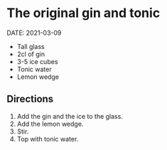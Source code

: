 # The original gin and tonic

DATE: 2021-03-09

- Tall glass
- 2cl of gin
- 3-5 ice cubes
- Tonic water
- Lemon wedge

## Directions

1. Add the gin and the ice to the glass.
1. Add the lemon wedge.
1. Stir.
1. Top with tonic water.
